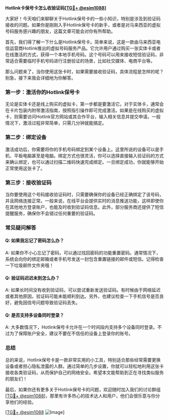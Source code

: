 **Hotlink卡保号卡怎么收验证码[[TG💪+ @esim1088](https://t.me/s/esim1088)]**

大家好！今天咱们来聊聊关于Hotlink保号卡的一些小知识，特别是涉及到验证码接收的问题。如果你是刚刚入手Hotlink保号卡的新手，或者是对马来西亚的虚拟号码服务感兴趣的朋友，这篇文章可能会对你有所帮助。

首先，我们得了解一下什么是Hotlink保号卡。简单来说，这是一款由马来西亚电信运营商Hotlink推出的虚拟号码服务产品。它允许用户通过购买一张实体卡或者在线激活的方式，获得一个本地手机号码。这个号码可以用来接收短信验证码，非常适合需要临时手机号码进行注册验证的场景，比如社交媒体、电商平台等。

那么问题来了，当你使用这张卡时，如果需要接收验证码，具体流程是怎样的呢？别急，接下来我会详细地为你解答。

### **第一步：激活你的Hotlink保号卡**
无论是实体卡还是线上购买的虚拟卡，第一步都是要激活它。对于实体卡，通常会在卡片包装内附带激活指南，按照指引操作即可完成激活。如果是在线购买的虚拟卡，则需要访问Hotlink官方网站或其合作平台，输入相关信息并提交申请。一般情况下，激活过程非常简单，只需几分钟就能搞定。

### **第二步：绑定设备**
激活成功后，你需要将你的手机号码绑定到某个设备上。这里所说的设备可以是手机、平板电脑甚至是电脑。绑定方式也很灵活，你可以选择直接输入验证码的方式来确认绑定，也可以通过扫描二维码快速完成绑定。一旦绑定成功，你就能够开始正常使用这张卡了。

### **第三步：接收验证码**
当你要使用这个号码接收验证码时，只需要确保你的设备已经正确绑定了该号码，并且网络连接正常。一般来说，在线平台会提供实时的消息推送功能，这样即使你在其他地方登录账户，也能及时收到验证码信息。此外，部分服务商还提供了短信提醒服务，确保你不会错过任何重要的验证码。

### **常见疑问解答**

#### **Q: 如果我忘记了密码怎么办？**
A: 如果你不小心忘记了密码，可以通过找回密码的功能重置密码。通常情况下，系统会向你的绑定邮箱或者手机号发送一封包含重置链接的邮件或短信。记得检查一下垃圾邮件文件夹哦！

#### **Q: 验证码迟迟未到怎么办？**
A: 如果长时间没有收到验证码，可以尝试重新发送验证码。有时候由于网络延迟或者其他原因，验证码可能未能顺利到达。另外，也建议检查一下手机信号是否良好，避免因信号问题导致验证码丢失。

#### **Q: 是否支持多设备同时登录？**
A: 大多数情况下，Hotlink保号卡允许在一个时间段内支持多个设备同时登录。不过为了保障账户安全，建议不要在不信任的设备上登录你的账号。

### **总结**
总的来说，Hotlink保号卡是一款非常实用的小工具，特别适合那些经常需要更换设备或者担心隐私泄露的人群。通过简单的几步设置，你就可以轻松地利用这张卡接收各类验证码，从而保护自己的网络安全。希望本文能帮助到正在寻找类似服务的朋友们！

最后，如果你还有更多关于Hotlink保号卡的问题，欢迎随时加入我们的讨论群组[[TG💪+ @esim1088](https://t.me/s/esim1088)]，那里有许多热心的技术达人和用户，他们会很乐意与你分享他们的经验。

[[TG💪+ @esim1088](https://t.me/s/esim1088) ![Image](https://i.postimg.cc/4NQfJmqS/Snipaste-2025-05-13-00-14-12.png)]